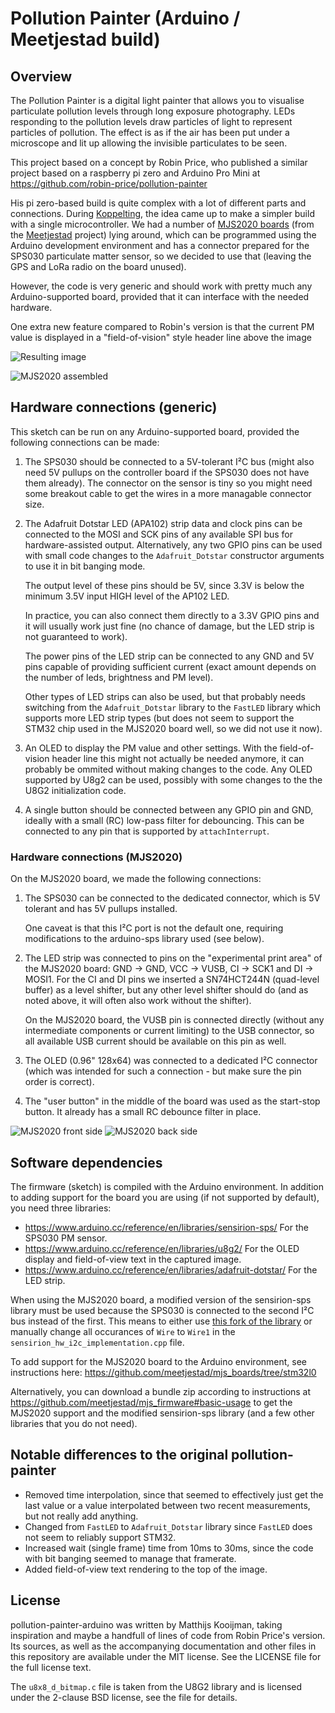 # Pollution Painter (Arduino / Meetjestad build)

## Overview
The Pollution Painter is a digital light painter that allows you to
visualise particulate pollution levels through long exposure
photography. LEDs responding to the pollution levels draw particles of
light to represent particles of pollution. The effect is as if the air
has been put under a microscope and lit up allowing the invisible
particulates to be seen.

This project based on a concept by Robin Price, who published a similar
project based on a raspberry pi zero and Arduino Pro Mini at
https://github.com/robin-price/pollution-painter

His pi zero-based build is quite complex with a lot of different parts
and connections. During [Koppelting](https://www.koppelting.nl), the
idea came up to make a simpler build with a single microcontroller. We
had a number of [MJS2020
boards](https://github.com/meetjestad/mjs_pcb/releases/tag/MJS2020-PROTO4)
(from the [Meetjestad](https://www.meetjestad.net) project) lying
around, which can be programmed using the Arduino development
environment and has a connector prepared for the SPS030 particulate
matter sensor, so we decided to use that (leaving the GPS and LoRa radio
on the board unused).

However, the code is very generic and should work with pretty much any
Arduino-supported board, provided that it can interface with the needed
hardware.

One extra new feature compared to Robin's version is that the current PM
value is displayed in a "field-of-vision" style header line above the
image

![Resulting image](./img/Result.jpg)

![MJS2020 assembled](./img/Assembled.jpg)

## Hardware connections (generic)
This sketch can be run on any Arduino-supported board, provided the
following connections can be made:

 1. The SPS030 should be connected to a 5V-tolerant I²C bus (might also
    need 5V pullups on the controller board if the SPS030 does not have
    them already). The connector on the sensor is tiny so you might need
    some breakout cable to get the wires in a more managable connector
    size.

 2. The Adafruit Dotstar LED (APA102) strip data and clock pins can be
    connected to the MOSI and SCK pins of any available SPI bus for
    hardware-assisted output. Alternatively, any two GPIO pins can be
    used with small code changes to the `Adafruit_Dotstar` constructor
    arguments to use it in bit banging mode.

    The output level of these pins should be 5V, since 3.3V is below the
    minimum 3.5V input HIGH level of the AP102 LED.

    In practice, you can also connect them directly to a 3.3V GPIO pins
    and it will usually work just fine (no chance of damage, but the LED
    strip is not guaranteed to work).

    The power pins of the LED strip can be connected to any GND and 5V
    pins capable of providing sufficient current (exact amount depends
    on the number of leds, brightness and PM level).

    Other types of LED strips can also be used, but that probably needs
    switching from the `Adafruit_Dotstar` library to the `FastLED`
    library which supports more LED strip types (but does not seem to
    support the STM32 chip used in the MJS2020 board well, so we did not
    use it now).

 3. An OLED to display the PM value and other settings. With the
    field-of-vision header line this might not actually be needed
    anymore, it can probably be ommited without making changes to the
    code. Any OLED supported by U8g2 can be used, possibly with some
    changes to the the U8G2 initialization code.

 4. A single button should be connected between any GPIO pin and GND,
    ideally with a small (RC) low-pass filter for debouncing. This can
    be connected to any pin that is supported by `attachInterrupt`.

### Hardware connections (MJS2020)
On the MJS2020 board, we made the following connections:

 1. The SPS030 can be connected to the dedicated connector, which is 5V
    tolerant and has 5V pullups installed.

    One caveat is that this I²C port is not the default one, requiring
    modifications to the arduino-sps library used (see below).

 2. The LED strip was connected to pins on the "experimental print area"
    of the MJS2020 board: GND -> GND, VCC -> VUSB, CI -> SCK1 and DI ->
    MOSI1. For the CI and DI pins we inserted a SN74HCT244N (quad-level
    buffer) as a level shifter, but any other level shifter should do
    (and as noted above, it will often also work without the shifter).

    On the MJS2020 board, the VUSB pin is connected directly (without
    any intermediate components or current limiting) to the USB
    connector, so all available USB current should be available on this
    pin as well.

 3. The OLED (0.96" 128x64) was connected to a dedicated I²C connector
    (which was intended for such a connection - but make sure the pin
    order is correct).

 4. The "user button" in the middle of the board was used as the
    start-stop button. It already has a small RC debounce filter in
    place.

![MJS2020 front side](./img/Front.jpg)
![MJS2020 back side](./img/Back.jpg)

## Software dependencies
The firmware (sketch) is compiled with the Arduino environment. In
addition to adding support for the board you are using (if not supported
by default), you need three libraries:

 - https://www.arduino.cc/reference/en/libraries/sensirion-sps/ For the
   SPS030 PM sensor.
 - https://www.arduino.cc/reference/en/libraries/u8g2/ For the OLED
   display and field-of-view text in the captured image.
 - https://www.arduino.cc/reference/en/libraries/adafruit-dotstar/ For
   the LED strip.

When using the MJS2020 board, a modified version of the sensirion-sps
library must be used because the SPS030 is connected to the second I²C
bus instead of the first. This means to either use [this fork of the
library](https://github.com/meetjestad/arduino-sps) or manually change
all occurances of `Wire` to `Wire1` in the `sensirion_hw_i2c_implementation.cpp`
file.

To add support for the MJS2020 board to the Arduino environment, see
instructions here: <https://github.com/meetjestad/mjs_boards/tree/stm32l0>

Alternatively, you can download a bundle zip according to instructions
at <https://github.com/meetjestad/mjs_firmware#basic-usage> to get the
MJS2020 support and the modified sensirion-sps library (and a few other
libraries that you do not need).

## Notable differences to the original pollution-painter
 - Removed time interpolation, since that seemed to effectively just get
   the last value or a value interpolated between two recent
   measurements, but not really add anything.
 - Changed from `FastLED` to `Adafruit_Dotstar` library since `FastLED`
   does not seem to reliably support STM32.
 - Increased wait (single frame) time from 10ms to 30ms, since the code
   with bit banging seemed to manage that framerate.
 - Added field-of-view text rendering to the top of the image.

## License
pollution-painter-arduino was written by Matthijs Kooijman, taking
inspiration and maybe a handfull of lines of code from Robin Price's
version. Its sources, as well as the accompanying documentation and
other files in this repository are available under the MIT license. See
the LICENSE file for the full
license text.

The `u8x8_d_bitmap.c` file is taken from the U8G2 library and is
licensed under the 2-clause BSD license, see the file for details.
